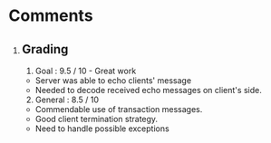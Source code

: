 # Comments

1. ## Grading
   1. Goal : 9.5 / 10 - Great work
    - Server was able to echo clients' message
    - Needed to decode received echo messages on client's side. 
   2. General : 8.5 / 10
    - Commendable use of transaction messages.
    - Good client termination strategy.
    - Need to handle possible exceptions